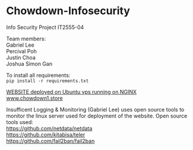 # Chowdown-Infosecurity
Info Security Project IT2555-04

Team members:\
Gabriel Lee\
Percival Poh\
Justin Choa\
Joshua Simon Gan

To install all requirements:\
`pip install -r requirements.txt`



[WEBSITE deployed on Ubuntu vps running on NGINX](https://www.chowdown1.store)\
www.chowdown1.store 

Insufficent Logging & Monitoring (Gabriel Lee) uses open source tools to monitor the linux server used for deployment of the website. Open source tools used:\
https://github.com/netdata/netdata \
https://github.com/kitabisa/teler \
https://github.com/fail2ban/fail2ban
